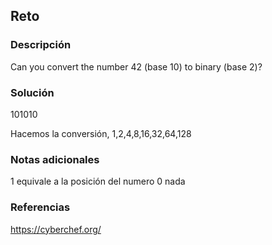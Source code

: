 
## Reto

### Descripción 
Can you convert the number 42 (base 10) to binary (base 2)?
### Solución
101010

Hacemos la conversión, 1,2,4,8,16,32,64,128

### Notas adicionales
1 equivale a la posición del numero
0 nada

### Referencias 
https://cyberchef.org/

